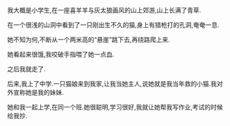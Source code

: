我大概是小学生,在一座喜羊羊与灰太狼画风的山上郊游,山上长满了青草.

在一个很浅的山洞中看到了一只刚出生不久的猫,身上有猎枪打的孔洞,奄奄一息.

她不知为何,不断从一个两米高的“悬崖”跳下去,再绕路爬上来.

她看起来很饿,我咬破手指喂了她一点血.

之后我就走了.

后来,我上了中学.一只猫娘来到我家,让我当她主人,说她就是我当年救的小猫.我对外宣称她是我的妹妹.

她和我一起上学,在同一个班.她很聪明,学习很好,我就让她帮我写作业,考试的时候给我抄.
